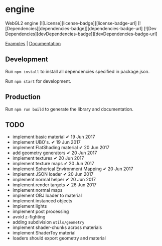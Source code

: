 # engine
WebGL2 engine
[![License][license-badge]][license-badge-url]
[![Dependencies][dependencies-badge]][dependencies-badge-url]
[![Dev Dependencies][devDependencies-badge]][devDependencies-badge-url]

[Examples](https://andrevenancio.github.io/engine/examples/) | [Documentation](https://andrevenancio.github.io/engine/docs/)

## Development
Run `npm install` to install all dependencies specified in package.json.

Run `npm start` for development.

## Production
Run `npm run build` to generate the library and documentation.

## TODO
* implement basic material                      ✔   19 Jun 2017
* implement UBO's.                              ✔   19 Jun 2017
* implement FlatShading material                ✔   20 Jun 2017
* add geometry generators                       ✔   20 Jun 2017
* implement textures                            ✔   20 Jun 2017
* implement texture maps                        ✔   20 Jun 2017
* implement Spherical Environment Mapping       ✔   20 Jun 2017
* implement JSON loader                         ✔   20 Jun 2017
* implement normal helper                       ✔   20 Jun 2017
* implement render targets                      ✔   26 Jun 2017
* implement normal maps
* implement OBJ loader to material
* implement instanced objects
* implement lights
* implement post processing
* avoid z-fighting
* adding subdivision `utils/geometry`
* implement shader-chunks across materials
* implement ShaderToy material
* loaders should export geometry and material
